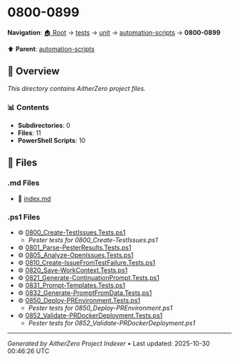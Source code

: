 # 0800-0899

**Navigation**: [🏠 Root](../../../../index.md) → [tests](../../../index.md) → [unit](../../index.md) → [automation-scripts](../index.md) → **0800-0899**

⬆️ **Parent**: [automation-scripts](../index.md)

## 📖 Overview

*This directory contains AitherZero project files.*

### 📊 Contents

- **Subdirectories**: 0
- **Files**: 11
- **PowerShell Scripts**: 10

## 📄 Files

### .md Files

- 📝 [index.md](./index.md)

### .ps1 Files

- ⚙️ [0800_Create-TestIssues.Tests.ps1](./0800_Create-TestIssues.Tests.ps1)
  - *Pester tests for 0800_Create-TestIssues.ps1*
- ⚙️ [0801_Parse-PesterResults.Tests.ps1](./0801_Parse-PesterResults.Tests.ps1)
- ⚙️ [0805_Analyze-OpenIssues.Tests.ps1](./0805_Analyze-OpenIssues.Tests.ps1)
- ⚙️ [0810_Create-IssueFromTestFailure.Tests.ps1](./0810_Create-IssueFromTestFailure.Tests.ps1)
- ⚙️ [0820_Save-WorkContext.Tests.ps1](./0820_Save-WorkContext.Tests.ps1)
- ⚙️ [0821_Generate-ContinuationPrompt.Tests.ps1](./0821_Generate-ContinuationPrompt.Tests.ps1)
- ⚙️ [0831_Prompt-Templates.Tests.ps1](./0831_Prompt-Templates.Tests.ps1)
- ⚙️ [0832_Generate-PromptFromData.Tests.ps1](./0832_Generate-PromptFromData.Tests.ps1)
- ⚙️ [0850_Deploy-PREnvironment.Tests.ps1](./0850_Deploy-PREnvironment.Tests.ps1)
  - *Pester tests for 0850_Deploy-PREnvironment.ps1*
- ⚙️ [0852_Validate-PRDockerDeployment.Tests.ps1](./0852_Validate-PRDockerDeployment.Tests.ps1)
  - *Pester tests for 0852_Validate-PRDockerDeployment.ps1*

---

*Generated by AitherZero Project Indexer* • Last updated: 2025-10-30 00:46:26 UTC

